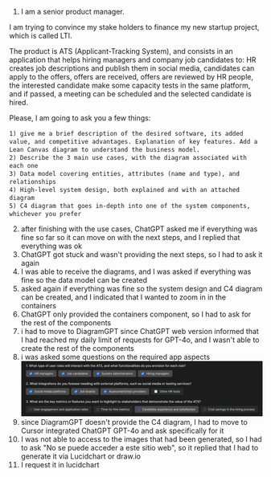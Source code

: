 1) I am a senior product manager.

I am trying to convince my stake holders to finance my new startup project, which is called LTI.

The product is ATS (Applicant-Tracking System), and consists in an application that helps hiring managers and company job candidates to: HR creates job descriptions and publish them in social media, candidates can apply to the offers, offers are received, offers are reviewed by HR people, the interested candidate make some capacity tests in the same platform, and if passed, a meeting can be scheduled and the selected candidate is hired.

Please, I am going to ask you a few things:

    1) give me a brief description of the desired software, its added value, and competitive advantages. Explanation of key features. Add a Lean Canvas diagram to understand the business model.
    2) Describe the 3 main use cases, with the diagram associated with each one
    3) Data model covering entities, attributes (name and type), and relationships
    4) High-level system design, both explained and with an attached diagram
    5) C4 diagram that goes in-depth into one of the system components, whichever you prefer

2) after finishing with the use cases, ChatGPT asked me if everything was fine so far so it can move on with the next steps, and I replied that everything was ok
3) ChatGPT got stuck and wasn't providing the next steps, so I had to ask it again
4) I was able to receive the diagrams, and I was asked if everything was fine so the data model can be created
5) asked again if everything was fine so the system design and C4 diagram can be created, and I indicated that I wanted to zoom in in the containers
6) ChatGPT only provided the containers component, so I had to ask for the rest of the components
7) i had to move to DiagramGPT since ChatGPT web version informed that I had reached my daily limit of requests for GPT-4o, and I wasn't able to create the rest of the components
8) i was asked some questions on the required app aspects ![img.png](pictures/img.png)
9) since DiagramGPT doesn't provide the C4 diagram, I had to move to Cursor integrated ChatGPT GPT-4o and ask specifically for it
10) I was not able to access to the images that had been generated, so I had to ask "No se puede acceder a este sitio web", so it replied that I had to generate it via Lucidchart or draw.io
11) I request it in lucidchart